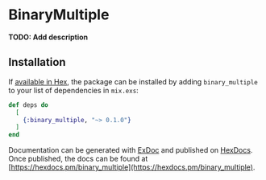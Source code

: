 # BinaryMultiple

**TODO: Add description**

## Installation

If [available in Hex](https://hex.pm/docs/publish), the package can be installed
by adding `binary_multiple` to your list of dependencies in `mix.exs`:

```elixir
def deps do
  [
    {:binary_multiple, "~> 0.1.0"}
  ]
end
```

Documentation can be generated with [ExDoc](https://github.com/elixir-lang/ex_doc)
and published on [HexDocs](https://hexdocs.pm). Once published, the docs can
be found at [https://hexdocs.pm/binary_multiple](https://hexdocs.pm/binary_multiple).


